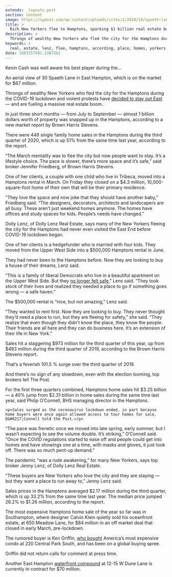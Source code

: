 ```yaml
--- 
extends: _layouts.post 
section: content 
image: https://nypost.com/wp-content/uploads/sites/2/2020/10/spaeth-lane.jpg?quality=90&strip=all&w=1200 
title: > 
  Rich New Yorkers flee to Hamptons, sparking $1 billion real estate boom 
description: > 
  Throngs of wealthy New Yorkers who fled the city for the Hamptons during the COVID-19 lockdown and violent protests have decided to stay out East — and are fueling a massive real estate boom.In just three short months — from July to September — almost 1 billion dollars worth of property was snapped up in the Hamptons, according to a new market report by Brown Harris Stevens.One of her clients, a couple with one child who live in Tribeca, moved into a Hamptons rental in March.There was so much pent-up demand.”The pandemic “was a rude awakening,” for many New Yorkers, says top broker Jenny Lenz, of Dolly Lenz Real Estate.The median price jumped 26.2% to $1.26 million, according to the report. 
keywords: > 
  real, estate, lenz, flee, hamptons, according, place, homes, yorkers, billion, rich, quarter, east, boom, million, sparking, city 
date: 1603357581.2287562 
--- 
```

<div><p>Kevin Cash was well aware his best player during the...</p><p>An aerial view of 30 Spaeth Lane in East Hampton, which is on the market for $67 million.</p><p>Throngs of wealthy New Yorkers who fled the city for the Hamptons during the COVID-19 lockdown and violent protests have <a href="https://nypost.com/2020/09/04/new-yorkers-scramble-to-rent-posh-winter-houses-ahead-of-second-wave/">decided to stay out East</a> &#8212; and are fueling a massive real estate boom.</p>
<p>In just three short months &#8212; from July to September &#8212; almost 1 billion dollars worth of property was snapped up in the Hamptons, according to a new market report by Brown Harris Stevens.</p>
<p>There were 448 single family home sales in the Hamptons during the third quarter of 2020, which is up 51% from the same time last year, according to the report.</p>
<p dir="ltr">&#8220;The March mentality was to flee the city but now people want to stay. It&#8217;s a lifestyle choice. The pace is slower, there&#8217;s more space and it&#8217;s safe,&#8221; said broker Jennifer Friedberg, of Brown Harris Stevens.</p>
<p dir="ltr"></p>
<p dir="ltr">One of her clients, a couple with one child who live in Tribeca, moved into a Hamptons rental in March. On Friday they closed on a $4.3 million, 10,000-square-foot home of their own that will be their primary residence.</p>
<p></p>
<p>&#8220;They love the space and now joke that they&#160;should have another baby,&#8221; Friedberg said. &#8220;The designers, decorators, architects and landscapers are all busy. These aren&#8217;t just weekend homes anymore. The homes have offices and study spaces for kids. People&#8217;s needs have changed.&#8221;</p>
<p>Dolly Lenz, of Dolly Lenz Real Estate, says many of the New Yorkers fleeing the city for the Hamptons had never even visited the East End before COVID-19 lockdown began.</p>
<p>One of her clients is a hedgefunder who is married with four kids. They moved from the Upper West Side into a $500,000 Hamptons rental in June.</p>
<p>They had never been to the Hamptons before. Now they are looking to buy a house of their dreams, Lenz said.</p>
<p>&#8220;This is a family of liberal Democrats who live in a beautiful apartment on the Upper West Side. But they <a href="https://nypost.com/2020/08/08/nyc-moms-fleeing-upper-west-side-amid-crime-and-chaos/">no longer felt safe</a>,&#8221; Lens said. &#8220;They took stock of their lives and realized they needed a place to go if something goes wrong &#8212; a safe haven.&#8221;</p>
<p>The $500,000 rental is &#8220;nice, but not amazing,&#8221; Lenz said.</p>
<p>&#8220;They wanted to rent first. Now they are looking to buy. They never thought they&#8217;d need a place to run, but they are fleeing for safety,&#8221; she said. &#8220;They realize that even though they didn&#8217;t know the place, they know the people. Their friends are all here and they can do business here. It&#8217;s an extension of their life in New York.&#8221;</p>
<p>Sales hit a staggering $973 million for the third quarter of this year, up from $483 million during the third quarter of 2019, according to the Brown Harris Stevens report.</p>
<p>That&#8217;s a feverish 101.5 % surge over the third quarter of 2019.</p>
<p>And there&#8217;s no sign of any slowdown, even with the election looming, top brokers tell The Post.</p>
<p>For the first three quarters combined, Hamptons home sales hit $3.25 billion &#8212; a 40% jump from $2.31 billion in home sales during the same time last year, said Philip O&#8217;Connell, BHS managing director in the Hamptons.</p>

 
	<p>Sales surged as the coronavirus lockdown ended, in part because home buyers were once again allowed access to tour homes for sale, O&#8217;Connell told the Post.</p>
<p>&#8220;The pace was frenetic once we moved into late spring, early summer, but I wasn&#8217;t expecting to see the volume double. It&#8217;s striking,&#8221; O&#8217;Connell said. &#8220;Once the COVID regulations started to ease off and people could get into homes and have showings one at a time, with masks and gloves, it just took off. There was so much pent-up demand.&#8221;</p>
<p>The pandemic &#8220;was a rude awakening,&#8221; for many New Yorkers, says top broker Jenny Lenz, of Dolly Lenz Real Estate.</p>
<p>&#8220;These buyers are New Yorkers who love the city and they are staying &#8212; but they want a place to run away to,&#8221; Jenny Lenz said.</p>
<p>Sales prices in the Hamptons averaged $2.17 million during the third quarter, which is up 33.2% from the same time last year. The median price jumped 26.2% to $1.26 million, according to the report.</p>
<p>The most expensive Hamptons home sale of the year so far was in Southampton, where designer Calvin Klein quietly sold his oceanfront estate, at 650 Meadow Lane, for $84 million in an off market deal that closed in early March, pre-lockdown.</p>
<p>The rumored buyer is Ken Griffin, <a href="https://nypost.com/2019/09/10/why-billionaire-ken-griffin-has-been-on-a-real-estate-spending-spree/">who bought</a> America&#8217;s most expensive condo at 220 Central Park South, and has been on a global buying spree.</p>
<p>Griffin did not return calls for comment at press time.</p>
<p>Another East Hampton <a href="https://nypost.com/2020/09/17/lavish-beachfront-compound-in-east-hampton-in-contract-for-70m/">waterfront compound</a> at 12-15 W Dune Lane is currently in contract for $70 million.</p>
			</div>